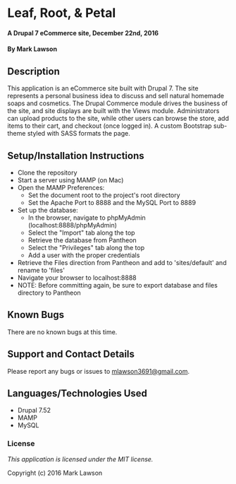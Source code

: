 # Leaf, Root, & Petal

#### A Drupal 7 eCommerce site, December 22nd, 2016

#### By Mark Lawson

## Description

This application is an eCommerce site built with Drupal 7. The site represents a personal business idea to discuss and sell natural homemade soaps and cosmetics. The Drupal Commerce module drives the business of the site, and site displays are built with the Views module. Administrators can upload products to the site, while other users can browse the store, add items to their cart, and checkout (once logged in). A custom Bootstrap sub-theme styled with SASS formats the page.

## Setup/Installation Instructions

* Clone the repository
* Start a server using MAMP (on Mac)
* Open the MAMP Preferences:
  * Set the document root to the project's root directory
  * Set the Apache Port to 8888 and the MySQL Port to 8889
* Set up the database:
  * In the browser, navigate to phpMyAdmin (localhost:8888/phpMyAdmin)
  * Select the "Import" tab along the top
  * Retrieve the database from Pantheon
  * Select the "Privileges" tab along the top
  * Add a user with the proper credentials
* Retrieve the Files direction from Pantheon and add to 'sites/default' and rename to 'files'
* Navigate your browser to localhost:8888
* NOTE: Before committing again, be sure to export database and files directory to Pantheon

## Known Bugs

There are no known bugs at this time.

## Support and Contact Details

Please report any bugs or issues to mlawson3691@gmail.com.

## Languages/Technologies Used

* Drupal 7.52
* MAMP
* MySQL

### License

*This application is licensed under the MIT license.*

Copyright (c) 2016 Mark Lawson
